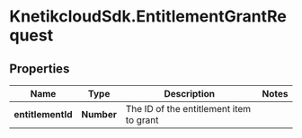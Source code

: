 # KnetikcloudSdk.EntitlementGrantRequest

## Properties
Name | Type | Description | Notes
------------ | ------------- | ------------- | -------------
**entitlementId** | **Number** | The ID of the entitlement item to grant | 


